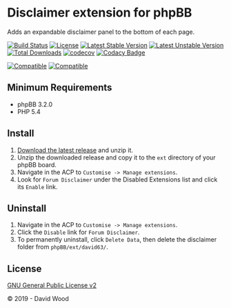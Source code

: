 # Disclaimer extension for phpBB

Adds an expandable disclaimer panel to the bottom of each page.

[![Build Status](https://github.com/david63/disclaimer/workflows/Tests/badge.svg)](https://github.com/phpbb-extensions/david63/disclaimer)
[![License](https://poser.pugx.org/david63/disclaimer/license)](https://packagist.org/packages/david63/disclaimer)
[![Latest Stable Version](https://poser.pugx.org/david63/disclaimer/v/stable)](https://packagist.org/packages/david63/disclaimer)
[![Latest Unstable Version](https://poser.pugx.org/david63/disclaimer/v/unstable)](https://packagist.org/packages/david63/disclaimer)
[![Total Downloads](https://poser.pugx.org/david63/disclaimer/downloads)](https://packagist.org/packages/david63/disclaimer)
[![codecov](https://codecov.io/gh/david63/disclaimer/branch/master/graph/badge.svg?token=D2500PgRex)](https://codecov.io/gh/david63/disclaimer)
[![Codacy Badge](https://api.codacy.com/project/badge/Grade/399e2118e12241ca83d3ec7f7a7c8c78)](https://www.codacy.com/manual/david63/disclaimer?utm_source=github.com&amp;utm_medium=referral&amp;utm_content=david63/disclaimer&amp;utm_campaign=Badge_Grade)

 [![Compatible](https://img.shields.io/badge/compatible-phpBB:3.2.x-blue.svg)](https://shields.io/)
 [![Compatible](https://img.shields.io/badge/compatible-phpBB:3.3.x-blue.svg)](https://shields.io/)

## Minimum Requirements
* phpBB 3.2.0
* PHP 5.4

## Install
1. [Download the latest release](https://github.com/david63/disclaimer/archive/3.2.zip) and unzip it.
2. Unzip the downloaded release and copy it to the `ext` directory of your phpBB board.
3. Navigate in the ACP to `Customise -> Manage extensions`.
4. Look for `Forum Disclaimer` under the Disabled Extensions list and click its `Enable` link.

## Uninstall
1. Navigate in the ACP to `Customise -> Manage extensions`.
2. Click the `Disable` link for `Forum Disclaimer`.
3. To permanently uninstall, click `Delete Data`, then delete the disclaimer folder from `phpBB/ext/david63/`.

## License
[GNU General Public License v2](http://opensource.org/licenses/GPL-2.0)

© 2019 - David Wood